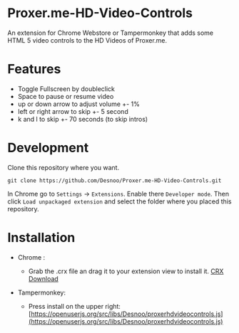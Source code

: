 Proxer.me-HD-Video-Controls
========
An extension for Chrome Webstore or Tampermonkey that adds some HTML 5 video controls to the HD Videos of Proxer.me.

Features
========
- Toggle Fullscreen by doubleclick
- Space to pause or resume video
- up or down arrow to adjust volume +- 1%
- left or right arrow to skip  +- 5 second
- k and l to skip +- 70 seconds (to skip intros)

Development
============
Clone this repository where you want.
```
git clone https://github.com/Desnoo/Proxer.me-HD-Video-Controls.git
```
In Chrome go to `Settings` -> `Extensions`. Enable there `Developer mode`. Then click `Load unpackaged extension` and select the folder where you placed this repository.

Installation
============
- Chrome : 
    - Grab the .crx file an drag it to your extension view to install it. [CRX Download](https://github.com/Desnoo/Proxer.me-HD-Video-Controls/releases/download/v1.0/Proxer.me-HD-Video-Controls.crx)

- Tampermonkey: 
    - Press install on the upper right:  [https://openuserjs.org/src/libs/Desnoo/proxerhdvideocontrols.js](https://openuserjs.org/src/libs/Desnoo/proxerhdvideocontrols.js)
